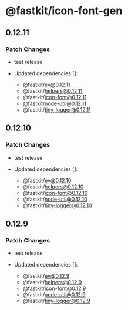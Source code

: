 # @fastkit/icon-font-gen

## 0.12.11

### Patch Changes

- test release

- Updated dependencies []:
  - @fastkit/ev@0.12.11
  - @fastkit/helpers@0.12.11
  - @fastkit/icon-font@0.12.11
  - @fastkit/node-util@0.12.11
  - @fastkit/tiny-logger@0.12.11

## 0.12.10

### Patch Changes

- test release

- Updated dependencies []:
  - @fastkit/ev@0.12.10
  - @fastkit/helpers@0.12.10
  - @fastkit/icon-font@0.12.10
  - @fastkit/node-util@0.12.10
  - @fastkit/tiny-logger@0.12.10

## 0.12.9

### Patch Changes

- test release

- Updated dependencies []:
  - @fastkit/ev@0.12.9
  - @fastkit/helpers@0.12.9
  - @fastkit/icon-font@0.12.9
  - @fastkit/node-util@0.12.9
  - @fastkit/tiny-logger@0.12.9

